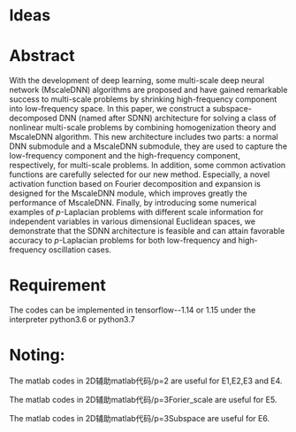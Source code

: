 # Ideas

# Abstract
With the development of deep learning, some multi-scale deep neural network (MscaleDNN) algorithms are proposed and have gained remarkable success to multi-scale problems by shrinking high-frequency component into low-frequency space. In this paper, we construct a subspace-decomposed DNN (named after SDNN) architecture for solving a class of nonlinear multi-scale problems by combining homogenization theory and MscaleDNN algorithm.  This new architecture includes two parts: a normal DNN submodule  and a MscaleDNN submodule, they are used to capture the low-frequency component and the high-frequency component, respectively, for multi-scale problems. In addition, some common activation functions are carefully selected for our new method. Especially, a novel activation function based on Fourier decomposition and expansion is designed for the MscaleDNN module, which improves greatly the performance of MscaleDNN. Finally, by introducing some numerical examples of $p$-Laplacian problems with different scale information for independent variables in various dimensional Euclidean spaces, we demonstrate that the SDNN architecture is feasible and can attain favorable accuracy to $p$-Laplacian problems for both low-frequency and high-frequency oscillation cases.

# Requirement
The codes can be implemented in tensorflow--1.14 or 1.15 under the interpreter python3.6 or python3.7

# Noting:
The matlab codes in 2D辅助matlab代码/p=2 are useful for E1,E2,E3 and E4.

The matlab codes in 2D辅助matlab代码/p=3Forier_scale are useful for E5.

The matlab codes in 2D辅助matlab代码/p=3Subspace are useful for E6.

